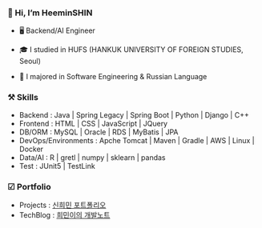 ### 👋 Hi, I’m HeeminSHIN
* 🖥️ Backend/AI Engineer

* 🎓 I studied in HUFS (HANKUK UNIVERSITY OF FOREIGN STUDIES, Seoul) 

* 📃 I majored in Software Engineering & Russian Language 


### ⚒️ Skills
* Backend : Java | Spring Legacy | Spring Boot | Python | Django | C++
* Frontend : HTML | CSS | JavaScript | JQuery
* DB/ORM : MySQL | Oracle | RDS | MyBatis | JPA 
* DevOps/Environments : Apche Tomcat | Maven | Gradle | AWS | Linux | Docker 
* Data/AI : R | gretl | numpy | sklearn | pandas
* Test : JUnit5 | TestLink

### ☑ Portfolio
* Projects : [신희민 포트폴리오](https://github.com/Vida0822/portfolio?tab=readme-ov-file#%EC%8B%A0%ED%9D%AC%EB%AF%BC-%ED%8F%AC%ED%8A%B8%ED%8F%B4%EB%A6%AC%EC%98%A4)
* TechBlog : [희민이의 개발노트](https://vida0822.github.io/categories/)

